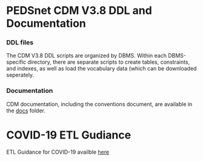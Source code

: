# PEDSnet CDM V3.8 DDL and Documentation

### DDL files

The CDM V3.8 DDL scripts are organized by DBMS. Within each DBMS-specific directory, there are separate scripts to create tables, constraints, and indexes, as well as load the vocabulary data (which can be downloaded seperately.

### Documentation

CDM documentation, including the conventions document, are available in the [docs](docs) folder.


# COVID-19 ETL Gudiance

ETL Guidance for COVID-19 availble [here](https://github.com/PEDSnet/Data_Models/blob/master/PEDSnet/docs/COVID-19%20Cohort.md)
